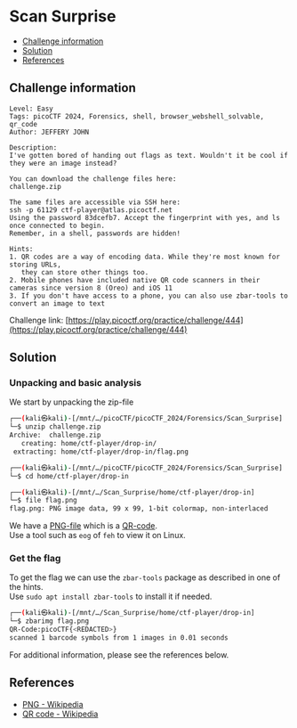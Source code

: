 # Scan Surprise

- [Challenge information](#challenge-information)
- [Solution](#solution)
- [References](#references)

## Challenge information

```text
Level: Easy
Tags: picoCTF 2024, Forensics, shell, browser_webshell_solvable, qr_code
Author: JEFFERY JOHN

Description:
I've gotten bored of handing out flags as text. Wouldn't it be cool if they were an image instead?

You can download the challenge files here:
challenge.zip

The same files are accessible via SSH here:
ssh -p 61129 ctf-player@atlas.picoctf.net
Using the password 83dcefb7. Accept the fingerprint with yes, and ls once connected to begin. 
Remember, in a shell, passwords are hidden!

Hints:
1. QR codes are a way of encoding data. While they're most known for storing URLs, 
   they can store other things too.
2. Mobile phones have included native QR code scanners in their cameras since version 8 (Oreo) and iOS 11
3. If you don't have access to a phone, you can also use zbar-tools to convert an image to text
```

Challenge link: [https://play.picoctf.org/practice/challenge/444](https://play.picoctf.org/practice/challenge/444)

## Solution

### Unpacking and basic analysis

We start by unpacking the zip-file

```bash
┌──(kali㉿kali)-[/mnt/…/picoCTF/picoCTF_2024/Forensics/Scan_Surprise]
└─$ unzip challenge.zip 
Archive:  challenge.zip
   creating: home/ctf-player/drop-in/
 extracting: home/ctf-player/drop-in/flag.png  

┌──(kali㉿kali)-[/mnt/…/picoCTF/picoCTF_2024/Forensics/Scan_Surprise]
└─$ cd home/ctf-player/drop-in 

┌──(kali㉿kali)-[/mnt/…/Scan_Surprise/home/ctf-player/drop-in]
└─$ file flag.png            
flag.png: PNG image data, 99 x 99, 1-bit colormap, non-interlaced
```

We have a [PNG-file](https://en.wikipedia.org/wiki/PNG) which is a [QR-code](https://en.wikipedia.org/wiki/QR_code).  
Use a tool such as `eog` of `feh` to view it on Linux.

### Get the flag

To get the flag we can use the `zbar-tools` package as described in one of the hints.  
Use `sudo apt install zbar-tools` to install it if needed.

```bash
┌──(kali㉿kali)-[/mnt/…/Scan_Surprise/home/ctf-player/drop-in]
└─$ zbarimg flag.png 
QR-Code:picoCTF{<REDACTED>}
scanned 1 barcode symbols from 1 images in 0.01 seconds
```

For additional information, please see the references below.

## References

- [PNG - Wikipedia](https://en.wikipedia.org/wiki/PNG)
- [QR code - Wikipedia](https://en.wikipedia.org/wiki/QR_code)
